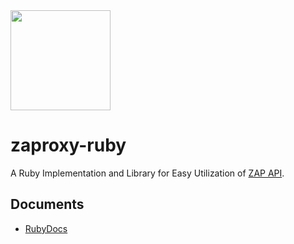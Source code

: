 <img src="https://github.com/hahwul/zaproxy-ruby/assets/13212227/83423722-0148-4a49-9347-54b145eda387" width="160px">

# zaproxy-ruby

A Ruby Implementation and Library for Easy Utilization of [ZAP API](https://www.zaproxy.org/docs/api/#introduction).

## Documents
- [RubyDocs](https://rubydoc.info/gems/zaproxy)
